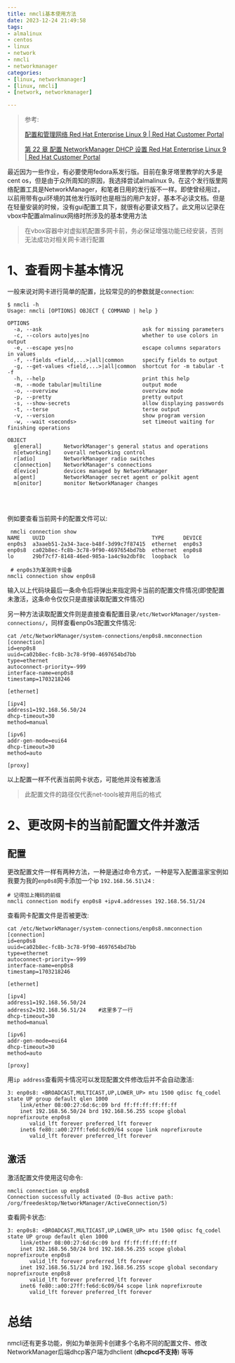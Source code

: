 ```yaml
---
title: nmcli基本使用方法
date: 2023-12-24 21:49:58
tags:
- almalinux
- centos
- linux
- network
- nmcli
- networkmanager
categories:
- [linux, networkmanager]
- [linux, nmcli]
- [network, networkmanager]

---
```


> 参考:
> 
> [配置和管理网络 Red Hat Enterprise Linux 9 | Red Hat Customer Portal](https://access.redhat.com/documentation/zh-cn/red_hat_enterprise_linux/9/html/configuring_and_managing_networking/index)
> 
> [第 22 章 配置 NetworkManager DHCP 设置 Red Hat Enterprise Linux 9 | Red Hat Customer Portal](https://access.redhat.com/documentation/zh-cn/red_hat_enterprise_linux/9/html/configuring_and_managing_networking/configuring-networkmanager-dhcp-settings_configuring-and-managing-networking)

最近因为一些作业，有必要使用fedora系发行版。目前在象牙塔里教学的大多是cent os，但是由于众所周知的原因，我选择尝试almalinux 9。在这个发行版里网络配置工具是NetworkManager，和笔者日用的发行版不一样。即使曾经用过，以前用带有gui环境的其他发行版时也是相当的用户友好，基本不必读文档。但是在轻量安装的时候，没有gui配置工具下，就很有必要读文档了。此文用以记录在vbox中配置almalinux网络时所涉及的基本使用方法

> 在vbox容器中对虚拟机配置多网卡前，务必保证增强功能已经安装，否则无法成功对相关网卡进行配置

# 1、查看网卡基本情况

一般来说对网卡进行简单的配置，比较常见的的参数就是`connection`:

```
$ nmcli -h
Usage: nmcli [OPTIONS] OBJECT { COMMAND | help }

OPTIONS
  -a, --ask                                ask for missing parameters
  -c, --colors auto|yes|no                 whether to use colors in output
  -e, --escape yes|no                      escape columns separators in values
  -f, --fields <field,...>|all|common      specify fields to output
  -g, --get-values <field,...>|all|common  shortcut for -m tabular -t -f
  -h, --help                               print this help
  -m, --mode tabular|multiline             output mode
  -o, --overview                           overview mode
  -p, --pretty                             pretty output
  -s, --show-secrets                       allow displaying passwords
  -t, --terse                              terse output
  -v, --version                            show program version
  -w, --wait <seconds>                     set timeout waiting for finishing operations

OBJECT
  g[eneral]       NetworkManager's general status and operations
  n[etworking]    overall networking control
  r[adio]         NetworkManager radio switches
  c[onnection]    NetworkManager's connections
  d[evice]        devices managed by NetworkManager
  a[gent]         NetworkManager secret agent or polkit agent
  m[onitor]       monitor NetworkManager changes
```

<br>

<br>

例如要查看当前网卡的配置文件可以:

```
 nmcli connection show
NAME    UUID                                  TYPE      DEVICE
enp0s3  a3aaeb51-2a34-3ace-b48f-3d99c7f87415  ethernet  enp0s3
enp0s8  ca02b8ec-fc8b-3c78-9f90-4697654bd7bb  ethernet  enp0s8
lo      29bf7cf7-8148-46ed-985a-1a4c9a2dbf8c  loopback  lo

 # enp0s3为某张网卡设备
nmcli connection show enp0s8
```

输入以上代码块最后一条命令后将弹出来指定网卡当前的配置文件情况(即使配置未激活，这条命令仅仅只是直接读取配置文件情况)

另一种方法读取配置文件则是直接查看配置目录`/etc/NetworkManager/system-connections/`，同样查看enp0s3配置文件情况:

```
cat /etc/NetworkManager/system-connections/enp0s8.nmconnection
[connection]
id=enp0s8
uuid=ca02b8ec-fc8b-3c78-9f90-4697654bd7bb
type=ethernet
autoconnect-priority=-999
interface-name=enp0s8
timestamp=1703218246

[ethernet]

[ipv4]
address1=192.168.56.50/24
dhcp-timeout=30
method=manual

[ipv6]
addr-gen-mode=eui64
dhcp-timeout=30
method=auto

[proxy]
```

以上配置一样不代表当前网卡状态，可能他并没有被激活

> 此配置文件的路径仅代表net-tools被弃用后的格式

# 2、更改网卡的当前配置文件并激活

## 配置

更改配置文件一样有两种方法，一种是通过命令方式，一种是写入配置温家宝例如我要为我的`enp0s8`网卡添加一个ip `192.168.56.51\24` :

```
# 记得加上掩码的前缀
nmcli connection modify enp0s8 +ipv4.addresses 192.168.56.51/24
```

查看网卡配置文件是否被更改:

```
cat /etc/NetworkManager/system-connections/enp0s8.nmconnection
[connection]
id=enp0s8
uuid=ca02b8ec-fc8b-3c78-9f90-4697654bd7bb
type=ethernet
autoconnect-priority=-999
interface-name=enp0s8
timestamp=1703218246

[ethernet]

[ipv4]
address1=192.168.56.50/24
address2=192.168.56.51/24    #这里多了一行
dhcp-timeout=30
method=manual

[ipv6]
addr-gen-mode=eui64
dhcp-timeout=30
method=auto

[proxy]
```

用`ip address`查看网卡情况可以发现配置文件修改后并不会自动激活:

```
3: enp0s8: <BROADCAST,MULTICAST,UP,LOWER_UP> mtu 1500 qdisc fq_codel state UP group default qlen 1000
    link/ether 08:00:27:6d:6c:09 brd ff:ff:ff:ff:ff:ff
    inet 192.168.56.50/24 brd 192.168.56.255 scope global noprefixroute enp0s8
       valid_lft forever preferred_lft forever
    inet6 fe80::a00:27ff:fe6d:6c09/64 scope link noprefixroute
       valid_lft forever preferred_lft forever
```

## 激活

激活配置文件使用这句命令:

```
nmcli connection up enp0s8
Connection successfully activated (D-Bus active path: /org/freedesktop/NetworkManager/ActiveConnection/5)
```

查看网卡状态:

```
3: enp0s8: <BROADCAST,MULTICAST,UP,LOWER_UP> mtu 1500 qdisc fq_codel state UP group default qlen 1000
    link/ether 08:00:27:6d:6c:09 brd ff:ff:ff:ff:ff:ff
    inet 192.168.56.50/24 brd 192.168.56.255 scope global noprefixroute enp0s8
       valid_lft forever preferred_lft forever
    inet 192.168.56.51/24 brd 192.168.56.255 scope global secondary noprefixroute enp0s8
       valid_lft forever preferred_lft forever
    inet6 fe80::a00:27ff:fe6d:6c09/64 scope link noprefixroute
       valid_lft forever preferred_lft forever
```

# 总结

nmcli还有更多功能，例如为单张网卡创建多个名称不同的配置文件、修改 NetworkManager后端dhcp客户端为dhclient (**dhcpcd不支持**) 等等
